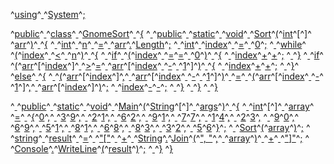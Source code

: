 ^[using](code: 'Token.Keyword')^[ ](code: 'Token.Text.Whitespace')^[System](code: 'Token.Name.Namespace')^[;](code: 'Token.Punctuation')

^[public](code: 'Token.Keyword')^[ ](code: 'Token.Text.Whitespace')^[class](code: 'Token.Keyword')^[ ](code: 'Token.Text.Whitespace')^[GnomeSort](code: 'Token.Name.Class')^[ ](code: 'Token.Text.Whitespace')^[{](code: 'Token.Punctuation')
^[  ](code: 'Token.Text.Whitespace')^[public](code: 'Token.Keyword')^[ ](code: 'Token.Text.Whitespace')^[static](code: 'Token.Keyword')^[ ](code: 'Token.Text.Whitespace')^[void](code: 'Token.Keyword')^[ ](code: 'Token.Text.Whitespace')^[Sort](code: 'Token.Name.Function')^[(](code: 'Token.Punctuation')^[int](code: 'Token.Keyword.Type')^[\[](code: 'Token.Punctuation')^[\]](code: 'Token.Punctuation')^[ ](code: 'Token.Text.Whitespace')^[arr](code: 'Token.Name')^[)](code: 'Token.Punctuation')^[ ](code: 'Token.Text.Whitespace')^[{](code: 'Token.Punctuation')
^[    ](code: 'Token.Text.Whitespace')^[int](code: 'Token.Keyword.Type')^[ ](code: 'Token.Text.Whitespace')^[n](code: 'Token.Name')^[ ](code: 'Token.Text.Whitespace')^[=](code: 'Token.Punctuation')^[ ](code: 'Token.Text.Whitespace')^[arr](code: 'Token.Name')^[.](code: 'Token.Punctuation')^[Length](code: 'Token.Name')^[;](code: 'Token.Punctuation')
^[    ](code: 'Token.Text.Whitespace')^[int](code: 'Token.Keyword.Type')^[ ](code: 'Token.Text.Whitespace')^[index](code: 'Token.Name')^[ ](code: 'Token.Text.Whitespace')^[=](code: 'Token.Punctuation')^[ ](code: 'Token.Text.Whitespace')^[0](code: 'Token.Literal.Number')^[;](code: 'Token.Punctuation')
^[    ](code: 'Token.Text.Whitespace')^[while](code: 'Token.Keyword')^[ ](code: 'Token.Text.Whitespace')^[(](code: 'Token.Punctuation')^[index](code: 'Token.Name')^[ ](code: 'Token.Text.Whitespace')^[<](code: 'Token.Punctuation')^[ ](code: 'Token.Text.Whitespace')^[n](code: 'Token.Name')^[)](code: 'Token.Punctuation')^[ ](code: 'Token.Text.Whitespace')^[{](code: 'Token.Punctuation')
^[      ](code: 'Token.Text.Whitespace')^[if](code: 'Token.Keyword')^[ ](code: 'Token.Text.Whitespace')^[(](code: 'Token.Punctuation')^[index](code: 'Token.Name')^[ ](code: 'Token.Text.Whitespace')^[=](code: 'Token.Punctuation')^[=](code: 'Token.Punctuation')^[ ](code: 'Token.Text.Whitespace')^[0](code: 'Token.Literal.Number')^[)](code: 'Token.Punctuation')^[ ](code: 'Token.Text.Whitespace')^[{](code: 'Token.Punctuation')
^[        ](code: 'Token.Text.Whitespace')^[index](code: 'Token.Name')^[+](code: 'Token.Punctuation')^[+](code: 'Token.Punctuation')^[;](code: 'Token.Punctuation')
^[      ](code: 'Token.Text.Whitespace')^[}](code: 'Token.Punctuation')
^[      ](code: 'Token.Text.Whitespace')^[if](code: 'Token.Keyword')^[ ](code: 'Token.Text.Whitespace')^[(](code: 'Token.Punctuation')^[arr](code: 'Token.Name')^[\[](code: 'Token.Punctuation')^[index](code: 'Token.Name')^[\]](code: 'Token.Punctuation')^[ ](code: 'Token.Text.Whitespace')^[>](code: 'Token.Punctuation')^[=](code: 'Token.Punctuation')^[ ](code: 'Token.Text.Whitespace')^[arr](code: 'Token.Name')^[\[](code: 'Token.Punctuation')^[index](code: 'Token.Name')^[ ](code: 'Token.Text.Whitespace')^[\-](code: 'Token.Punctuation')^[ ](code: 'Token.Text.Whitespace')^[1](code: 'Token.Literal.Number')^[\]](code: 'Token.Punctuation')^[)](code: 'Token.Punctuation')^[ ](code: 'Token.Text.Whitespace')^[{](code: 'Token.Punctuation')
^[        ](code: 'Token.Text.Whitespace')^[index](code: 'Token.Name')^[+](code: 'Token.Punctuation')^[+](code: 'Token.Punctuation')^[;](code: 'Token.Punctuation')
^[      ](code: 'Token.Text.Whitespace')^[}](code: 'Token.Punctuation')^[ ](code: 'Token.Text.Whitespace')^[else](code: 'Token.Keyword')^[ ](code: 'Token.Text.Whitespace')^[{](code: 'Token.Punctuation')
^[        ](code: 'Token.Text.Whitespace')^[(](code: 'Token.Punctuation')^[arr](code: 'Token.Name')^[\[](code: 'Token.Punctuation')^[index](code: 'Token.Name')^[\]](code: 'Token.Punctuation')^[,](code: 'Token.Punctuation')^[ ](code: 'Token.Text.Whitespace')^[arr](code: 'Token.Name')^[\[](code: 'Token.Punctuation')^[index](code: 'Token.Name')^[ ](code: 'Token.Text.Whitespace')^[\-](code: 'Token.Punctuation')^[ ](code: 'Token.Text.Whitespace')^[1](code: 'Token.Literal.Number')^[\]](code: 'Token.Punctuation')^[)](code: 'Token.Punctuation')^[ ](code: 'Token.Text.Whitespace')^[=](code: 'Token.Punctuation')^[ ](code: 'Token.Text.Whitespace')^[(](code: 'Token.Punctuation')^[arr](code: 'Token.Name')^[\[](code: 'Token.Punctuation')^[index](code: 'Token.Name')^[ ](code: 'Token.Text.Whitespace')^[\-](code: 'Token.Punctuation')^[ ](code: 'Token.Text.Whitespace')^[1](code: 'Token.Literal.Number')^[\]](code: 'Token.Punctuation')^[,](code: 'Token.Punctuation')^[ ](code: 'Token.Text.Whitespace')^[arr](code: 'Token.Name')^[\[](code: 'Token.Punctuation')^[index](code: 'Token.Name')^[\]](code: 'Token.Punctuation')^[)](code: 'Token.Punctuation')^[;](code: 'Token.Punctuation')
^[        ](code: 'Token.Text.Whitespace')^[index](code: 'Token.Name')^[\-](code: 'Token.Punctuation')^[\-](code: 'Token.Punctuation')^[;](code: 'Token.Punctuation')
^[      ](code: 'Token.Text.Whitespace')^[}](code: 'Token.Punctuation')
^[    ](code: 'Token.Text.Whitespace')^[}](code: 'Token.Punctuation')
^[  ](code: 'Token.Text.Whitespace')^[}](code: 'Token.Punctuation')

^[  ](code: 'Token.Text.Whitespace')^[public](code: 'Token.Keyword')^[ ](code: 'Token.Text.Whitespace')^[static](code: 'Token.Keyword')^[ ](code: 'Token.Text.Whitespace')^[void](code: 'Token.Keyword')^[ ](code: 'Token.Text.Whitespace')^[Main](code: 'Token.Name.Function')^[(](code: 'Token.Punctuation')^[String](code: 'Token.Name')^[\[](code: 'Token.Punctuation')^[\]](code: 'Token.Punctuation')^[ ](code: 'Token.Text.Whitespace')^[args](code: 'Token.Name')^[)](code: 'Token.Punctuation')^[ ](code: 'Token.Text.Whitespace')^[{](code: 'Token.Punctuation')
^[    ](code: 'Token.Text.Whitespace')^[int](code: 'Token.Keyword.Type')^[\[](code: 'Token.Punctuation')^[\]](code: 'Token.Punctuation')^[ ](code: 'Token.Text.Whitespace')^[array](code: 'Token.Name')^[ ](code: 'Token.Text.Whitespace')^[=](code: 'Token.Punctuation')^[ ](code: 'Token.Text.Whitespace')^[{](code: 'Token.Punctuation')^[0](code: 'Token.Literal.Number')^[,](code: 'Token.Punctuation')^[ ](code: 'Token.Text.Whitespace')^[3](code: 'Token.Literal.Number')^[9](code: 'Token.Literal.Number')^[,](code: 'Token.Punctuation')^[ ](code: 'Token.Text.Whitespace')^[2](code: 'Token.Literal.Number')^[1](code: 'Token.Literal.Number')^[,](code: 'Token.Punctuation')^[ ](code: 'Token.Text.Whitespace')^[6](code: 'Token.Literal.Number')^[2](code: 'Token.Literal.Number')^[,](code: 'Token.Punctuation')^[ ](code: 'Token.Text.Whitespace')^[9](code: 'Token.Literal.Number')^[1](code: 'Token.Literal.Number')^[,](code: 'Token.Punctuation')^[ ](code: 'Token.Text.Whitespace')^[7](code: 'Token.Literal.Number')^[7](code: 'Token.Literal.Number')^[,](code: 'Token.Punctuation')^[ ](code: 'Token.Text.Whitespace')^[1](code: 'Token.Literal.Number')^[4](code: 'Token.Literal.Number')^[,](code: 'Token.Punctuation')^[ ](code: 'Token.Text.Whitespace')^[2](code: 'Token.Literal.Number')^[3](code: 'Token.Literal.Number')^[,](code: 'Token.Punctuation')
^[      ](code: 'Token.Text.Whitespace')^[9](code: 'Token.Literal.Number')^[0](code: 'Token.Literal.Number')^[,](code: 'Token.Punctuation')^[ ](code: 'Token.Text.Whitespace')^[6](code: 'Token.Literal.Number')^[9](code: 'Token.Literal.Number')^[,](code: 'Token.Punctuation')^[ ](code: 'Token.Text.Whitespace')^[5](code: 'Token.Literal.Number')^[1](code: 'Token.Literal.Number')^[,](code: 'Token.Punctuation')^[ ](code: 'Token.Text.Whitespace')^[8](code: 'Token.Literal.Number')^[1](code: 'Token.Literal.Number')^[,](code: 'Token.Punctuation')^[ ](code: 'Token.Text.Whitespace')^[6](code: 'Token.Literal.Number')^[8](code: 'Token.Literal.Number')^[,](code: 'Token.Punctuation')^[ ](code: 'Token.Text.Whitespace')^[8](code: 'Token.Literal.Number')^[3](code: 'Token.Literal.Number')^[,](code: 'Token.Punctuation')^[ ](code: 'Token.Text.Whitespace')^[3](code: 'Token.Literal.Number')^[2](code: 'Token.Literal.Number')^[,](code: 'Token.Punctuation')^[ ](code: 'Token.Text.Whitespace')^[5](code: 'Token.Literal.Number')^[6](code: 'Token.Literal.Number')^[}](code: 'Token.Punctuation')^[;](code: 'Token.Punctuation')
^[    ](code: 'Token.Text.Whitespace')^[Sort](code: 'Token.Name')^[(](code: 'Token.Punctuation')^[array](code: 'Token.Name')^[)](code: 'Token.Punctuation')^[;](code: 'Token.Punctuation')
^[    ](code: 'Token.Text.Whitespace')^[string](code: 'Token.Keyword.Type')^[ ](code: 'Token.Text.Whitespace')^[result](code: 'Token.Name')^[ ](code: 'Token.Text.Whitespace')^[=](code: 'Token.Punctuation')^[ ](code: 'Token.Text.Whitespace')^["\["](code: 'Token.Literal.String')^[ ](code: 'Token.Text.Whitespace')^[+](code: 'Token.Punctuation')^[ ](code: 'Token.Text.Whitespace')^[String](code: 'Token.Name')^[.](code: 'Token.Punctuation')^[Join](code: 'Token.Name')^[(](code: 'Token.Punctuation')^[", "](code: 'Token.Literal.String')^[,](code: 'Token.Punctuation')^[ ](code: 'Token.Text.Whitespace')^[array](code: 'Token.Name')^[)](code: 'Token.Punctuation')^[ ](code: 'Token.Text.Whitespace')^[+](code: 'Token.Punctuation')^[ ](code: 'Token.Text.Whitespace')^["\]"](code: 'Token.Literal.String')^[;](code: 'Token.Punctuation')
^[    ](code: 'Token.Text.Whitespace')^[Console](code: 'Token.Name')^[.](code: 'Token.Punctuation')^[WriteLine](code: 'Token.Name')^[(](code: 'Token.Punctuation')^[result](code: 'Token.Name')^[)](code: 'Token.Punctuation')^[;](code: 'Token.Punctuation')
^[  ](code: 'Token.Text.Whitespace')^[}](code: 'Token.Punctuation')
^[}](code: 'Token.Punctuation')
